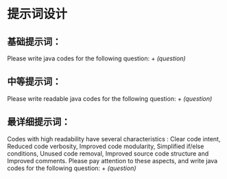 # 提示词设计

## 基础提示词：

Please write java codes for the following question: + *(question)*

## 中等提示词：

Please write readable java codes for the following question: + *(question)*

## 最详细提示词：

Codes with high readability have several characteristics : Clear code intent, Reduced code verbosity, Improved code modularity, Simplified if/else conditions, Unused code removal, Improved source code structure and Improved comments. Please pay attention to these aspects, and write java codes for the following question: + *(question)*

